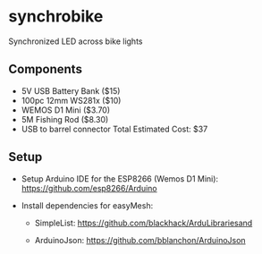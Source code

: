 # synchrobike
Synchronized LED across bike lights

## Components
* 5V USB Battery Bank ($15)
* 100pc 12mm WS281x ($10)
* WEMOS D1 Mini ($3.70)
* 5M Fishing Rod ($8.30)
* USB to barrel connector
Total Estimated Cost: $37

## Setup
* Setup Arduino IDE for the ESP8266 (Wemos D1 Mini):  https://github.com/esp8266/Arduino
* Install dependencies for easyMesh:

   * SimpleList: https://github.com/blackhack/ArduLibrariesand 

   * ArduinoJson: https://github.com/bblanchon/ArduinoJson 
